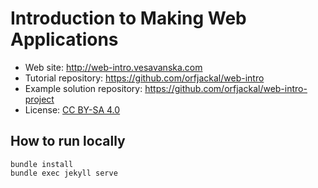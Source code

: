 # Introduction to Making Web Applications

* Web site: http://web-intro.vesavanska.com
* Tutorial repository: https://github.com/orfjackal/web-intro
* Example solution repository: https://github.com/orfjackal/web-intro-project
* License: [CC BY-SA 4.0](http://creativecommons.org/licenses/by-sa/4.0/)

## How to run locally

    bundle install
    bundle exec jekyll serve
